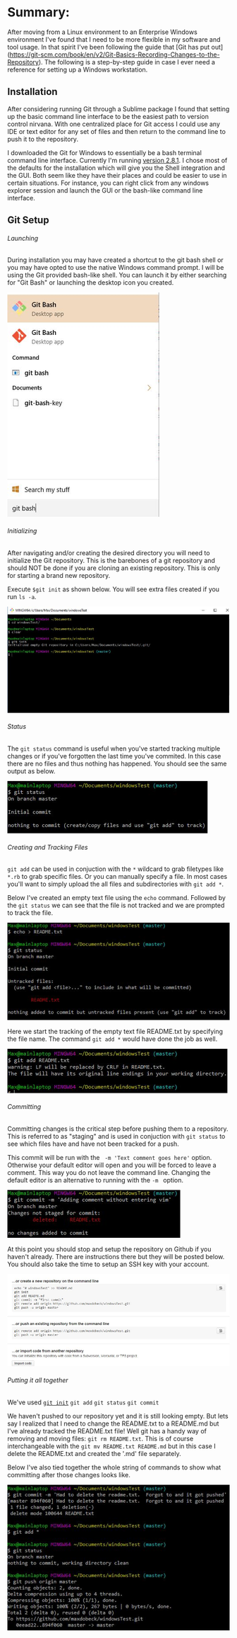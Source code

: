 # Summary:
After moving from a Linux environment to an Enterprise Windows environment I've found that I need to be more flexible in my software and tool usage.  In that spirit I've been following the guide that [Git has put out] (https://git-scm.com/book/en/v2/Git-Basics-Recording-Changes-to-the-Repository).  The following is a step-by-step guide in case I ever need a reference for setting up a Windows workstation.

## Installation
After considering running Git through a Sublime package I found that setting up the basic command line interface to be the easiest path to version control nirvana.  With one centralized place for Git access I could use any IDE or text editor for any set of files and then return to the command line to push it to the repository.

I downloaded the Git for Windows to essentially be a bash terminal command line interface.  Currently I'm running [version 2.8.1](https://git-for-windows.github.io/).  I chose most of the defaults for the installation which will give you the Shell integration and the GUI.  Both seem like they have their places and could be easier to use in certain situations.  For instance, you can right click from any windows explorer session and launch the GUI or the bash-like command line interface.

## Git Setup
###### Launching
During installation you may have created a shortcut to the git bash shell or you may have opted to use the native Windows command prompt.  I will be using the Git provided bash-like shell.  You can launch it by either searching for "Git Bash" or launching the desktop icon you created.

![Launching Git Bash](Git_Setup/launching_git_bash_shell.JPG)

###### Initializing 
After navigating and/or creating the desired directory you will need to initialize the Git repository.  This is the barebones of a git repository and should NOT be done if you are cloning an existing repository.  This is only for starting a brand new repository.

Execute `$git init` as shown below.  You will see extra files created if you run `ls -a`.

![Git Init](Git_Setup/init.JPG)

###### Status
The `git status` command is useful when you've started tracking multiple changes or if you've forgotten the last time you've commited.  In this case there are no files and thus nothing has happened.  You should see the same output as below.

![Git Status](Git_Setup/git_status.JPG)

###### Creating and Tracking Files
`git add` can be used in conjuction with the `*` wildcard to grab filetypes like `*.rb` to grab specific files.  Or you can manually specify a file.  In most cases you'll want to simply upload the all files and subdirectories with `git add *`.

Below I've created an empty text file using the `echo` command.  Followed by the `git status` we can see that the file is not tracked and we are prompted to track the file.

![create readme](Git_Setup/create_readme.JPG)

Here we start the tracking of the empty text file README.txt by specifying the file name.  The command `git add *` would have done the job as well.

![track file](Git_Setup/add_readme.JPG)

###### Committing
Committing changes is the critical step before pushing them to a repository.  This is referred to as "staging" and is used in conjuction with `git status` to see which files have and have not been tracked for a push.

This commit will be run with the ` -m 'Text comment goes here'` option.  Otherwise your default editor will open and you will be forced to leave a comment.  This way you do not leave the command line.  Changing the default editor is an alternative to running with the `-m ` option.

![Committing](Git_Setup/commit_m.JPG)

At this point you should stop and setup the repository on Github if you haven't already.  There are instructions there but they will be posted below.  You should also take the time to setup an SSH key with your account.

![Setup Repository](Git_Setup/setup_repository_on_github.JPG)

###### Putting it all together
We've used
[`git init`](#Initializing)
`git add`
`git status`
`git commit`

We haven't pushed to our repository yet and it is still looking empty.  But lets say I realized that I need to change the README.txt to a README.md but I've already tracked the README.txt file!  Well git has a handy way of removing and moving files: `git rm README.txt`.  This is of course interchangeable with the `git mv README.txt README.md`  but in this case I delete the README.txt and created the '.md' file separately.

Below I've also tied together the whole string of commands to show what committing after those changes looks like.

![completion of delete file](Git_Setup/completion_of_file_delete.JPG)



